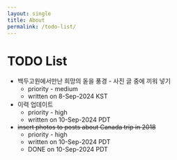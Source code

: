 ```yaml
---
layout: single
title: About
permalink: /todo-list/
---
```


<head>
	<link rel="stylesheet" href="/resource/styles.css">
</head>

<h1 id="todo-list">TODO List</h1>

<ul>
<li>
	백두고원에서만난 희망의 돋을 풍경 - 사진 글 중에 끼워 넣기
	<ul>
	<li>
		priority - medium
	</li>
	<li>
		written on 8-Sep-2024 KST
	</li>
	</ul>
</li>
<li>
	이력 업데이트
	<ul>
	<li>
		priority - high
	</li>
	<li>
		written on 10-Sep-2024 PDT
	</li>
	</ul>
</li>
<li>
	<s>insert photos to posts about Canada trip in 2018</s>
	<ul>
	<li>
		priority - high
	</li>
	<li>
		written on 10-Sep-2024 PDT
	</li>
	<li>
		DONE on 10-Sep-2024 PDT
	</li>
	</ul>
</li>
</ul>
